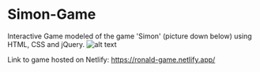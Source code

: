 # Simon-Game
 Interactive Game modeled of the game 'Simon' (picture down below) using HTML, CSS and jQuery. 
 ![alt text](https://upload.wikimedia.org/wikipedia/commons/c/cd/Simon_Electronic_Game.jpg)
 
Link to game hosted on Netlify:
https://ronald-game.netlify.app/
